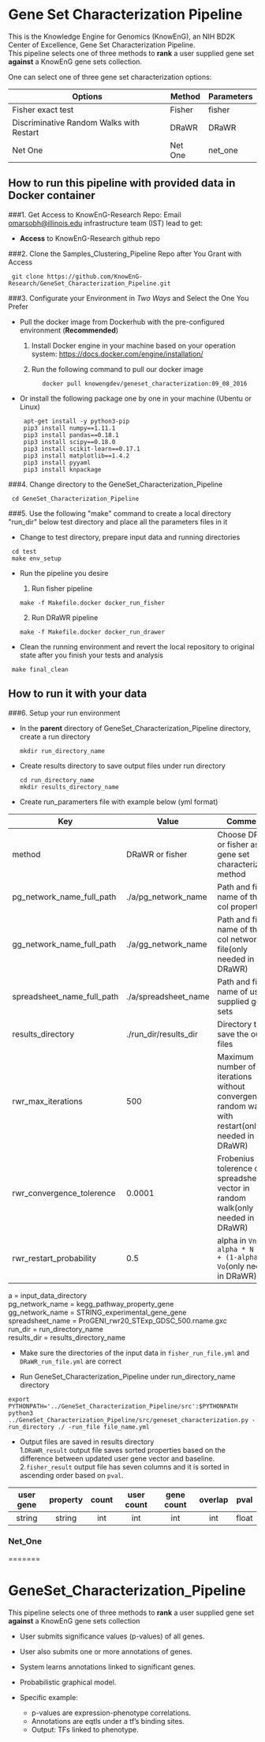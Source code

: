 # Gene Set Characterization Pipeline
This is the Knowledge Engine for Genomics (KnowEnG), an NIH BD2K Center of Excellence, Gene Set Characterization Pipeline.</br>
This pipeline selects one of three methods to **rank** a user supplied gene set **against** a KnowEnG gene sets collection.

One can select one of three gene set characterization options:

| **Options**                                      | **Method**                           | **Parameters** |
| ------------------------------------------------ | -------------------------------------| -------------- |
| Fisher exact test                                | Fisher                               | fisher         |
| Discriminative Random Walks with Restart         | DRaWR                                | DRaWR          |
| Net One                                          | Net One                              | net_one        |

## How to run this pipeline with provided data in Docker container
###1. Get Access to KnowEnG-Research Repo:
Email omarsobh@illinois.edu infrastructure team (IST) lead to get:
* __Access__ to KnowEnG-Research github repo

###2. Clone the Samples_Clustering_Pipeline Repo after You Grant with Access
```
 git clone https://github.com/KnowEnG-Research/GeneSet_Characterization_Pipeline.git
```
###3. Configurate your Environment in *Two Ways* and Select the One You Prefer
  * Pull the docker image from Dockerhub with the pre-configured environment (__Recommended__)
    1. Install Docker engine in your machine based on your operation system: https://docs.docker.com/engine/installation/
    2. Run the following command to pull our docker image
    
       ```
          docker pull knowengdev/geneset_characterization:09_08_2016
       ```
       
  * Or install the following package one by one in your machine (Ubentu or Linux)
  
    ```
     apt-get install -y python3-pip
     pip3 install numpy==1.11.1
     pip3 install pandas==0.18.1 
     pip3 install scipy==0.18.0
     pip3 install scikit-learn==0.17.1
     pip3 install matplotlib==1.4.2
     pip3 install pyyaml
     pip3 install knpackage
    ```


###4. Change directory to the GeneSet_Characterization_Pipeline
  ```
   cd GeneSet_Characterization_Pipeline
  ```

###5. Use the following "make" command to create a local directory "run_dir" below test directory and place all the parameters files in it
  * Change to test directory, prepare input data and running directories
  ```
   cd test
   make env_setup
  ```
 
  * Run the pipeline you desire
    1. Run fisher pipeline
      ```
      make -f Makefile.docker docker_run_fisher
      ```
   
    2. Run DRaWR pipeline
      ```
      make -f Makefile.docker docker_run_drawer
      ```
 
  * Clean the running environment and revert the local repository to original state after you finish your tests and analysis
  ```
   make final_clean 
  ```

## How to run it with your data 
###6. Setup your run environment
* In the **parent** directory of GeneSet_Characterization_Pipeline directory, create a run directory 

  ```
  mkdir run_directory_name
  ```

* Create results directory to save output files under run directory

  ```
  cd run_directory_name
  mkdir results_directory_name
  ```
* Create run_paramerters file with example below (yml format)
 
 | **Key** | **Value** | **Comments** |
 | ------- | --------- | ------------ |
 | method  | DRaWR or fisher   | Choose DRaWR or fisher as the gene set characterization method |
 | pg_network_name_full_path | ./a/pg_network_name |Path and file name of the 4 col property file |
 | gg_network_name_full_path | ./a/gg_network_name |Path and file name of the 4 col network file(only needed in DRaWR) |
 | spreadsheet_name_full_path | ./a/spreadsheet_name|  Path and file name of user supplied gene sets |
 | results_directory | ./run_dir/results_dir | Directory to save the output files |
 | rwr_max_iterations | 500| Maximum number of iterations without convergence in random walk with restart(only needed in DRaWR) |
 | rwr_convergence_tolerence | 0.0001 | Frobenius norm tolerence of spreadsheet vector in random walk(only needed in DRaWR)|
 | rwr_restart_probability | 0.5 | alpha in `Vn+1 = alpha * N * Vn + (1-alpha) * Vo`(only needed in DRaWR) |
a = input_data_directory</br>
pg_network_name = kegg_pathway_property_gene</br>
gg_network_name = STRING_experimental_gene_gene</br>
spreadsheet_name = ProGENI_rwr20_STExp_GDSC_500.rname.gxc</br>
run_dir = run_directory_name</br>
results_dir = results_directory_name
* Make sure the directories of the input data in `fisher_run_file.yml` and `DRaWR_run_file.yml` are correct
 
* Run GeneSet_Characterization_Pipeline under run_directory_name directory

 ```
 export PYTHONPATH='../GeneSet_Characterization_Pipeline/src':$PYTHONPATH    
 python3 ../GeneSet_Characterization_Pipeline/src/geneset_characterization.py -run_directory ./ -run_file file_name.yml
 ```
  
* Output files are saved in results directory</br>
1.`DRaWR_result` output file saves sorted properties based on the difference between updated user gene vector and baseline.</br>
2.`fisher_result` output file has seven columns and it is sorted in ascending order based on `pval`.

| **user gene** | **property** | **count** | **user count** | **gene count** | **overlap** | **pval** |
|:-------------:|:------------:|:---------:|:--------------:|:--------------:|:-----------:|:--------:|
|   string      |   string     |    int    |    int         |   int          |   int       |   float  |



### Net_One
=======
# GeneSet_Characterization_Pipeline
This pipeline selects one of three methods to **rank** a user supplied gene set **against** a KnowEnG gene sets collection

* User submits significance values (p-values) of all genes.
* User also submits one or more annotations of genes.
* System learns annotations linked to significant genes.
* Probabilistic graphical model.
* Specific example: 

  * p-values are expression-phenotype correlations. 
  * Annotations are eqtls under a tf’s binding sites. 
  * Output: TFs linked to phenotype.
